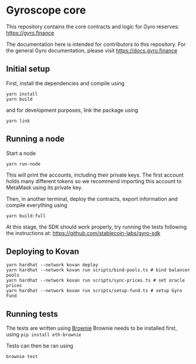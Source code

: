 # Gyroscope core

This repository contains the core contracts and logic for Gyro reserves: https://gyro.finance

The documentation here is intended for contributors to this repository.
For the general Gyro documentation, please visit https://docs.gyro.finance

## Initial setup

First, install the dependencies and compile using

```
yarn install
yarn build
```

and for development purposes, link the package using

```
yarn link
```

## Running a node

Start a node

```
yarn run-node
```

This will print the accounts, including their private keys.
The first account holds many different tokens so we recommend importing
this account to MetaMask using its private key.

Then, in another terminal, deploy the contracts, export information and compile everything using

```
yarn build:full
```

At this stage, the SDK should work properly, try running the tests following the instructions at: https://github.com/stablecoin-labs/gyro-sdk


## Deploying to Kovan

```
yarn hardhat --network kovan deploy
yarn hardhat --network kovan run scripts/bind-pools.ts # bind balancer pools
yarn hardhat --network kovan run scripts/sync-prices.ts # set oracle prices
yarn hardhat --network kovan run scripts/setup-fund.ts # setup Gyro Fund
```

## Running tests

The tests are written using [Brownie](https://eth-brownie.readthedocs.io/)
Brownie needs to be installed first, using `pip install eth-brownie`

Tests can then be ran using

```
brownie test
```
